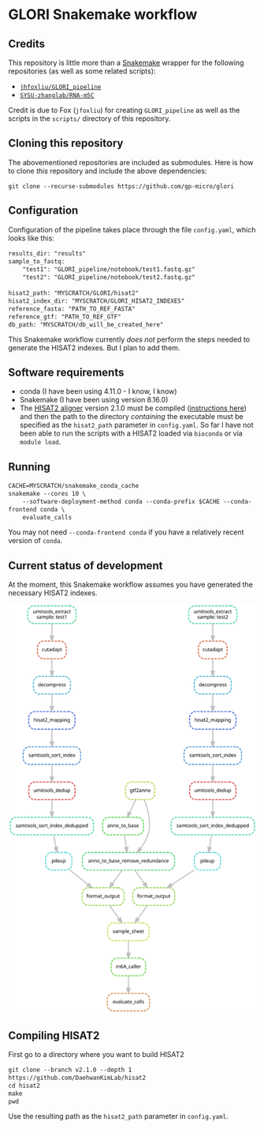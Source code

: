 # GLORI Snakemake workflow

## Credits

This repository is little more than a [Snakemake](https://snakemake.readthedocs.io/en/stable/) wrapper for the following repositories (as well as some related scripts):

- [`jhfoxliu/GLORI_pipeline`](https://github.com/jhfoxliu/GLORI_pipeline)
- [`SYSU-zhanglab/RNA-m5C`](https://github.com/SYSU-zhanglab/RNA-m5C)

Credit is due to Fox (`jfoxliu`) for creating `GLORI_pipeline` as well as the scripts in the `scripts/` directory of this repository.

## Cloning this repository

The abovementioned repositories are included as submodules. Here is how to clone *this* repository and include the above dependencies:

    git clone --recurse-submodules https://github.com/gp-micro/glori

## Configuration

Configuration of the pipeline takes place through the file `config.yaml`, which looks like this:

    results_dir: "results"
    sample_to_fastq:
        "test1": "GLORI_pipeline/notebook/test1.fastq.gz"
        "test2": "GLORI_pipeline/notebook/test2.fastq.gz"

    hisat2_path: "MYSCRATCH/GLORI/hisat2"
    hisat2_index_dir: "MYSCRATCH/GLORI_HISAT2_INDEXES"
    reference_fasta: "PATH_TO_REF_FASTA"
    reference_gtf: "PATH_TO_REF_GTF"
    db_path: "MYSCRATCH/db_will_be_created_here"

This Snakemake workflow currently *does not* perform the steps needed to generate the HISAT2 indexes. But I plan to add them.

## Software requirements

- conda (I have been using 4.11.0 - I know, I know)
- Snakemake (I have been using version 8.16.0)
- The [HISAT2 aligner](https://daehwankimlab.github.io/hisat2/) version 2.1.0 must be compiled ([instructions here](#compiling-hisat2)) and then the path to the directory *containing* the executable must be specified as the `hisat2_path` parameter in `config.yaml`. So far I have not been able to run the scripts with a HISAT2 loaded via `bioconda` or via `module load`.

## Running

    CACHE=MYSCRATCH/snakemake_conda_cache
    snakemake --cores 10 \
        --software-deployment-method conda --conda-prefix $CACHE --conda-frontend conda \
        evaluate_calls

You may not need `--conda-frontend conda` if you have a relatively recent version of `conda`. 

## Current status of development

At the moment, this Snakemake workflow assumes you have generated the necessary HISAT2 indexes.

![Workflow DAG](pipeline_dag.svg)

## Compiling HISAT2

First go to a directory where you want to build HISAT2

    git clone --branch v2.1.0 --depth 1 https://github.com/DaehwanKimLab/hisat2
    cd hisat2
    make
    pwd

Use the resulting path as the `hisat2_path` parameter in `config.yaml`.
